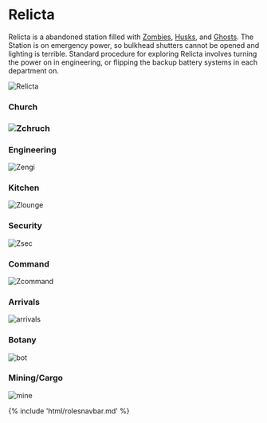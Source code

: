# Relicta

Relicta is a abandoned station filled with [Zombies](Zombie.md), [Husks](Husk.md), and [Ghosts](Ghost.md). The Station is on emergency power, so bulkhead shutters cannot be opened and lighting is terrible. Standard procedure for exploring Relicta involves turning the power on in engineering, or flipping the backup battery systems in each department on.

![Relicta](Relicta.png)

### Church

### ![Zchruch](Zchruch.png)



### Engineering
![Zengi](Zengi.png)

### Kitchen

![Zlounge](Zlounge.png)


### Security
![Zsec](Zsec.png)

### Command

![Zcommand](Zcommand.png)		

### Arrivals

![arrivals](zarrivles.PNG)

###  Botany

![bot](zbot.PNG)

### Mining/Cargo 

 ![mine](Zmining.PNG)

{% include 'html/rolesnavbar.md' %}